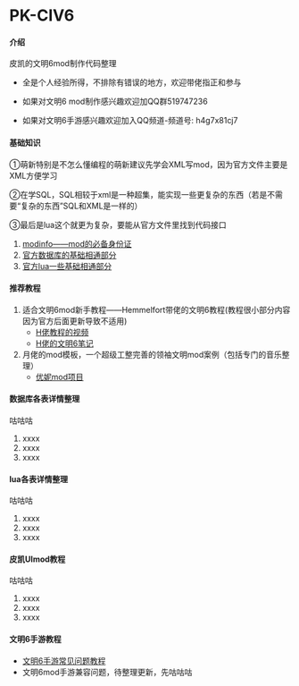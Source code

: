 # PK-CIV6

#### 介绍
皮凯的文明6mod制作代码整理

- 全是个人经验所得，不排除有错误的地方，欢迎带佬指正和参与

- 如果对文明6 mod制作感兴趣欢迎加QQ群519747236

- 如果对文明6手游感兴趣欢迎加入QQ频道-频道号: h4g7x81cj7

#### 基础知识

①萌新特别是不怎么懂编程的萌新建议先学会XML写mod，因为官方文件主要是XML方便学习

②在学SQL，SQL相较于xml是一种超集，能实现一些更复杂的东西（若是不需要“复杂的东西”SQL和XML是一样的）

③最后是lua这个就更为复杂，要能从官方文件里找到代码接口

1.  [modinfo——mod的必备身份证](基础知识/modinfo—mod的文件加载.md)
2.  [官方数据库的基础相通部分](基础知识/官方Date基础共通.md)
3.  [官方lua一些基础相通部分](基础知识/lua基础共通.md)

#### 推荐教程

1.  适合文明6mod新手教程——Hemmelfort带佬的文明6教程(教程很小部分内容因为官方后面更新导致不适用)
	- [H佬教程的视频](https://space.bilibili.com/28399130)
	- [H佬的文明6笔记](https://gitee.com/Hemmelfort/Civ6ModdingNotes)
2.  月佬的mod模板，一个超级工整完善的领袖文明mod案例（包括专门的音乐整理）
	- [优妮mod项目](https://github.com/dwughjsd/LandsolYuni_civ6mod)
  
#### 数据库各表详情整理
咕咕咕
1.  xxxx
2.  xxxx
3.  xxxx

#### lua各表详情整理
咕咕咕
1.  xxxx
2.  xxxx
3.  xxxx

#### 皮凯UImod教程
咕咕咕
1.  xxxx
2.  xxxx
3.  xxxx

#### 文明6手游教程

- [文明6手游常见问题教程](https://docs.qq.com/sheet/DSnFtZU5JYUtHQm5S)
- 文明6mod手游兼容问题，待整理更新，先咕咕咕

